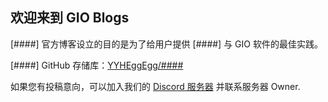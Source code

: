 ## 欢迎来到 GIO Blogs

[####] 官方博客设立的目的是为了给用户提供 [####] 与 GIO 软件的最佳实践。

[####] GitHub 存储库：[YYHEggEgg/####](####)

如果您有投稿意向，可以加入我们的 [Discord 服务器](####) 并联系服务器 Owner.
